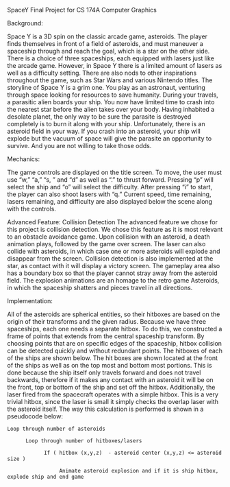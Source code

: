 SpaceY Final Project for CS 174A Computer Graphics

Background:

   Space Y is a 3D spin on the classic arcade game, asteroids. The player finds themselves in front of a field of asteroids, and must maneuver a spaceship through and reach the goal, which is a star on the other side. There is a choice of three spaceships, each equipped with lasers just like the arcade game. However, in Space Y there is a limited amount of lasers as well as a difficulty setting. There are also nods to other inspirations throughout the game, such as Star Wars and various Nintendo titles. 
   The storyline of Space Y is a grim one. You play as an astronaut, venturing through space looking for resources to save humanity. During your travels, a parasitic alien boards your ship. You now have limited time to crash into the nearest star before the alien takes over your body. Having inhabited a desolate planet, the only way to be sure the parasite is destroyed completely is to burn it along with your ship. Unfortunately, there is an asteroid field in your way. If you crash into an asteroid, your ship will explode but the vacuum of space will give the parasite an opportunity to survive. And you are not willing to take those odds.

Mechanics:

   The game controls are displayed on the title screen. To move, the user must use “w,” “a,” “s, ” and “d” as well as “.” to thrust forward. Pressing “p” will select the ship and “o” will select the difficulty. After pressing “i” to start, the player can also shoot lasers with “q.” Current speed, time remaining, lasers remaining, and difficulty are also displayed below the scene along with the controls.
   
Advanced Feature: Collision Detection
   The advanced feature we chose for this project is collision detection. We chose this feature as it is most relevant to an obstacle avoidance game. Upon collision with an asteroid, a death animation plays, followed by the game over screen. The laser can also collide with asteroids, in which case one or more asteroids will explode and disappear from the screen. Collision detection is also implemented at the star, as contact with it will display a victory screen. The gameplay area also has a boundary box so that the player cannot stray away from the asteroid field. The explosion animations are an homage to the retro game Asteroids, in which the spaceship shatters and pieces travel in all directions.
   
Implementation:

   All of the asteroids are spherical entities, so their hitboxes are based on the origin of their transforms and the given radius. Because we have three spaceships, each one needs a separate hitbox. To do this, we constructed a frame of points that extends from the central spaceship transform. By choosing points that are on specific edges of the spaceship, hitbox collision can be detected quickly and without redundant points. The hitboxes of each of the ships are shown below.
	The hit boxes are shown located at the front of the ships as well as on the top most and bottom most portions.  This is done because the ship itself only travels forward and does not travel backwards, therefore if it makes any contact with an asteroid it will be on the front, top or bottom of the ship and set off the hitbox.  Additionally, the laser fired from the spacecraft operates with a simple hitbox.  This is a very trivial hitbox, since the laser is small it simply checks the overlap laser with the asteroid itself.
	The way this calculation is performed is shown in a pseudocode below:
	
    Loop through number of asteroids
    
	      Loop through number of hitboxes/lasers
	      
		        If ( hitbox (x,y,z)  - asteroid center (x,y,z) <= asteroid size )
			
			         Animate asteroid explosion and if it is ship hitbox, explode ship and end game
